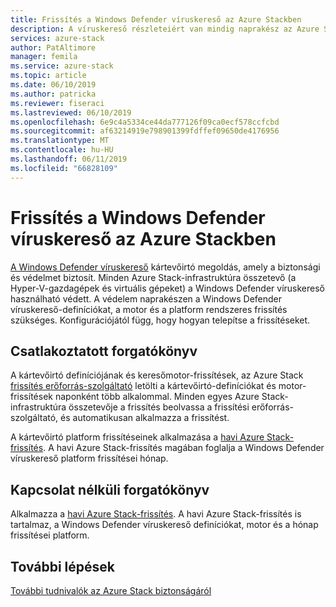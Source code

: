 ```yaml
---
title: Frissítés a Windows Defender víruskereső az Azure Stackben
description: A víruskereső részleteiért van mindig naprakész az Azure Stackben
services: azure-stack
author: PatAltimore
manager: femila
ms.service: azure-stack
ms.topic: article
ms.date: 06/10/2019
ms.author: patricka
ms.reviewer: fiseraci
ms.lastreviewed: 06/10/2019
ms.openlocfilehash: 6e9c4a5334ce44da777126f09ca0ecf578ccfcbd
ms.sourcegitcommit: af63214919e798901399fdffef09650de4176956
ms.translationtype: MT
ms.contentlocale: hu-HU
ms.lasthandoff: 06/11/2019
ms.locfileid: "66828109"
---
```

# <a name="update-windows-defender-antivirus-on-azure-stack"></a>Frissítés a Windows Defender víruskereső az Azure Stackben

[A Windows Defender víruskereső](https://docs.microsoft.com/windows/security/threat-protection/windows-defender-antivirus/windows-defender-antivirus-in-windows-10) kártevőirtó megoldás, amely a biztonsági és védelmet biztosít. Minden Azure Stack-infrastruktúra összetevő (a Hyper-V-gazdagépek és virtuális gépeket) a Windows Defender víruskereső használható védett. A védelem naprakészen a Windows Defender víruskereső-definíciókat, a motor és a platform rendszeres frissítés szükséges. Konfigurációjától függ, hogy hogyan telepítse a frissítéseket.

## <a name="connected-scenario"></a>Csatlakoztatott forgatókönyv

A kártevőirtó definíciójának és keresőmotor-frissítések, az Azure Stack [frissítés erőforrás-szolgáltató](azure-stack-updates.md#the-update-resource-provider) letölti a kártevőirtó-definíciókat és motor-frissítések naponként több alkalommal. Minden egyes Azure Stack-infrastruktúra összetevője a frissítés beolvassa a frissítési erőforrás-szolgáltató, és automatikusan alkalmazza a frissítést.

A kártevőirtó platform frissítéseinek alkalmazása a [havi Azure Stack-frissítés](azure-stack-apply-updates.md). A havi Azure Stack-frissítés magában foglalja a Windows Defender víruskereső platform frissítései hónap.

## <a name="disconnected-scenario"></a>Kapcsolat nélküli forgatókönyv

 Alkalmazza a [havi Azure Stack-frissítés](azure-stack-apply-updates.md). A havi Azure Stack-frissítés is tartalmaz, a Windows Defender víruskereső definíciókat, motor és a hónap frissítései platform.

## <a name="next-steps"></a>További lépések

[További tudnivalók az Azure Stack biztonságáról](azure-stack-security-foundations.md)
